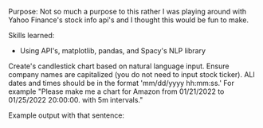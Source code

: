 Purpose: Not so much a purpose to this rather I was playing around with Yahoo Finance's stock info api's and I thought this would be fun to make. 

Skills learned:
- Using API's, matplotlib, pandas, and Spacy's NLP library

Create's candlestick chart based on natural language input. Ensure company names are capitalized (you do not need to input stock ticker). ALl dates and times should be in the format 'mm/dd/yyyy hh:mm:ss.' For example "Please make me a chart for Amazon from 01/21/2022 to 01/25/2022 20:00:00. with 5m intervals."

Example output with that sentence:
